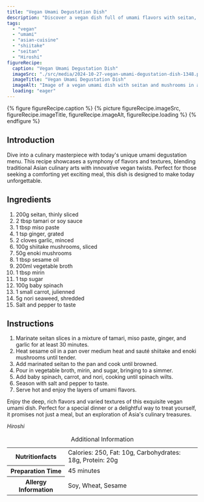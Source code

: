 ```yaml
---
title: "Vegan Umami Degustation Dish"
description: "Discover a vegan dish full of umami flavors with seitan, shiitake mushrooms, and aromatic spices. Perfect for an exquisite culinary experience."
tags:
  - "vegan"
  - "umami"
  - "asian-cuisine"
  - "shiitake"
  - "seitan"
  - "Hiroshi"
figureRecipe: 
  caption: "Vegan Umami Degustation Dish"
  imageSrc: "./src/media/2024-10-27-vegan-umami-degustation-dish-1348.png"
  imageTitle: "Vegan Umami Degustation Dish"
  imageAlt: "Image of a vegan umami dish with seitan and mushrooms in a white bowl, served with chopsticks and water, set on a minimalist table."
  loading: "eager"
---
```


{% figure figureRecipe.caption %}
{% picture figureRecipe.imageSrc, figureRecipe.imageTitle, figureRecipe.imageAlt, figureRecipe.loading %}
{% endfigure %}

## Introduction

Dive into a culinary masterpiece with today's unique umami degustation menu. This recipe showcases a symphony of flavors and textures, blending traditional Asian culinary arts with innovative vegan twists. Perfect for those seeking a comforting yet exciting meal, this dish is designed to make today unforgettable.

## Ingredients

1. 200g seitan, thinly sliced
2. 2 tbsp tamari or soy sauce
3. 1 tbsp miso paste
4. 1 tsp ginger, grated
5. 2 cloves garlic, minced
6. 100g shiitake mushrooms, sliced
7. 50g enoki mushrooms
8. 1 tbsp sesame oil
9. 200ml vegetable broth
10. 1 tbsp mirin
11. 1 tsp sugar
12. 100g baby spinach
13. 1 small carrot, julienned
14. 5g nori seaweed, shredded
15. Salt and pepper to taste

## Instructions

1. Marinate seitan slices in a mixture of tamari, miso paste, ginger, and garlic for at least 30 minutes.
2. Heat sesame oil in a pan over medium heat and sauté shiitake and enoki mushrooms until tender.
3. Add marinated seitan to the pan and cook until browned.
4. Pour in vegetable broth, mirin, and sugar, bringing to a simmer.
5. Add baby spinach, carrot, and nori, cooking until spinach wilts.
6. Season with salt and pepper to taste.
7. Serve hot and enjoy the layers of umami flavors.

Enjoy the deep, rich flavors and varied textures of this exquisite vegan umami dish. Perfect for a special dinner or a delightful way to treat yourself, it promises not just a meal, but an exploration of Asia's culinary treasures.

*Hiroshi*

<table><caption class='sr-only'>Additional Information</caption><tr><th>Nutritionfacts</th><td>Calories: 250, Fat: 10g, Carbohydrates: 18g, Protein: 20g&nbsp;</td></tr><tr><th>Preparation Time</th><td>45 minutes&nbsp;</td></tr><tr><th>Allergy Information</th><td>Soy, Wheat, Sesame&nbsp;</td></tr></table>

